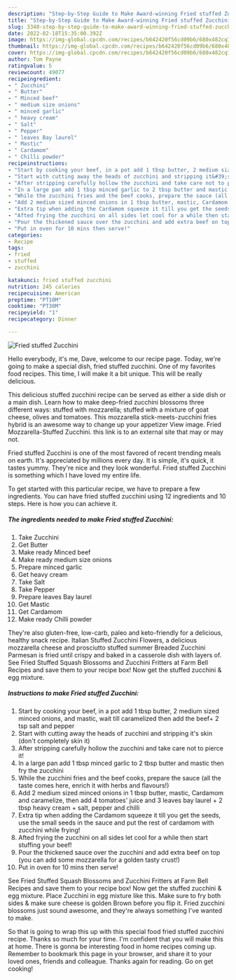 ```yaml
---
description: "Step-by-Step Guide to Make Award-winning Fried stuffed Zucchini"
title: "Step-by-Step Guide to Make Award-winning Fried stuffed Zucchini"
slug: 3340-step-by-step-guide-to-make-award-winning-fried-stuffed-zucchini
date: 2022-02-18T15:35:00.392Z
image: https://img-global.cpcdn.com/recipes/b642420f56cd09b6/680x482cq70/fried-stuffed-zucchini-recipe-main-photo.jpg
thumbnail: https://img-global.cpcdn.com/recipes/b642420f56cd09b6/680x482cq70/fried-stuffed-zucchini-recipe-main-photo.jpg
cover: https://img-global.cpcdn.com/recipes/b642420f56cd09b6/680x482cq70/fried-stuffed-zucchini-recipe-main-photo.jpg
author: Tom Payne
ratingvalue: 5
reviewcount: 49077
recipeingredient:
- " Zucchini"
- " Butter"
- " Minced beef"
- " medium size onions"
- " minced garlic"
- " heavy cream"
- " Salt"
- " Pepper"
- " leaves Bay laurel"
- " Mastic"
- " Cardamom"
- " Chilli powder"
recipeinstructions:
- "Start by cooking your beef, in a pot add 1 tbsp butter, 2 medium sized minced onions, and mastic, wait till caramelized then add the beef+ 2 tsp salt and pepper"
- "Start with cutting away the heads of zucchini and stripping it&#39;s skin (don&#39;t completely skin it)"
- "After stripping carefully hollow the zucchini and take care not to pierce it!"
- "In a large pan add 1 tbsp minced garlic to 2 tbsp butter and mastic then fry the zucchini"
- "While the zucchini fries and the beef cooks, prepare the sauce (all the taste comes here, enrich it with herbs and flavours!)"
- "Add 2 medium sized minced onions in 1 tbsp butter, mastic, Cardamom and caramelize, then add 4 tomatoes&#39; juice and 3 leaves bay laurel + 2 tbsp heavy cream + salt, pepper and chilli"
- "Extra tip when adding the Cardamom squeeze it till you get the seeds, use the small seeds in the sauce and put the rest of cardamom with zucchini while frying!"
- "Afted frying the zucchini on all sides let cool for a while then start stuffing your beef!"
- "Pour the thickened sauce over the zucchini and add extra beef on top (you can add some mozzarella for a golden tasty crust!)"
- "Put in oven for 10 mins then serve!"
categories:
- Recipe
tags:
- fried
- stuffed
- zucchini

katakunci: fried stuffed zucchini 
nutrition: 245 calories
recipecuisine: American
preptime: "PT10M"
cooktime: "PT30M"
recipeyield: "1"
recipecategory: Dinner

---
```



![Fried stuffed Zucchini](https://img-global.cpcdn.com/recipes/b642420f56cd09b6/680x482cq70/fried-stuffed-zucchini-recipe-main-photo.jpg)

Hello everybody, it's me, Dave, welcome to our recipe page. Today, we're going to make a special dish, fried stuffed zucchini. One of my favorites food recipes. This time, I will make it a bit unique. This will be really delicious.

This delicious stuffed zucchini recipe can be served as either a side dish or a main dish. Learn how to make deep-fried zucchini blossoms three different ways: stuffed with mozzarella; stuffed with a mixture of goat cheese, olives and tomatoes. This mozzarella stick-meets-zucchini fries hybrid is an awesome way to change up your appetizer View image. Fried Mozzarella-Stuffed Zucchini. this link is to an external site that may or may not.

Fried stuffed Zucchini is one of the most favored of recent trending meals on earth. It's appreciated by millions every day. It is simple, it's quick, it tastes yummy. They're nice and they look wonderful. Fried stuffed Zucchini is something which I have loved my entire life.


To get started with this particular recipe, we have to prepare a few ingredients. You can have fried stuffed zucchini using 12 ingredients and 10 steps. Here is how you can achieve it.

<!--inarticleads1-->

##### The ingredients needed to make Fried stuffed Zucchini:

1. Take  Zucchini
1. Get  Butter
1. Make ready  Minced beef
1. Make ready  medium size onions
1. Prepare  minced garlic
1. Get  heavy cream
1. Take  Salt
1. Take  Pepper
1. Prepare  leaves Bay laurel
1. Get  Mastic
1. Get  Cardamom
1. Make ready  Chilli powder


They&#39;re also gluten-free, low-carb, paleo and keto-friendly for a delicious, healthy snack recipe. Italian Stuffed Zucchini Flowers, a delicious mozzarella cheese and prosciutto stuffed summer Breaded Zucchini Parmesan is fried until crispy and baked in a casserole dish with layers of. See Fried Stuffed Squash Blossoms and Zucchini Fritters at Farm Bell Recipes and save them to your recipe box! Now get the stuffed zucchini &amp; egg mixture. 

<!--inarticleads2-->

##### Instructions to make Fried stuffed Zucchini:

1. Start by cooking your beef, in a pot add 1 tbsp butter, 2 medium sized minced onions, and mastic, wait till caramelized then add the beef+ 2 tsp salt and pepper
1. Start with cutting away the heads of zucchini and stripping it&#39;s skin (don&#39;t completely skin it)
1. After stripping carefully hollow the zucchini and take care not to pierce it!
1. In a large pan add 1 tbsp minced garlic to 2 tbsp butter and mastic then fry the zucchini
1. While the zucchini fries and the beef cooks, prepare the sauce (all the taste comes here, enrich it with herbs and flavours!)
1. Add 2 medium sized minced onions in 1 tbsp butter, mastic, Cardamom and caramelize, then add 4 tomatoes&#39; juice and 3 leaves bay laurel + 2 tbsp heavy cream + salt, pepper and chilli
1. Extra tip when adding the Cardamom squeeze it till you get the seeds, use the small seeds in the sauce and put the rest of cardamom with zucchini while frying!
1. Afted frying the zucchini on all sides let cool for a while then start stuffing your beef!
1. Pour the thickened sauce over the zucchini and add extra beef on top (you can add some mozzarella for a golden tasty crust!)
1. Put in oven for 10 mins then serve!


See Fried Stuffed Squash Blossoms and Zucchini Fritters at Farm Bell Recipes and save them to your recipe box! Now get the stuffed zucchini &amp; egg mixture. Place Zucchini in egg mixture like this. Make sure to fry both sides &amp; make sure cheese is golden Brown before you flip it. Fried zucchini blossoms just sound awesome, and they&#39;re always something I&#39;ve wanted to make. 

So that is going to wrap this up with this special food fried stuffed zucchini recipe. Thanks so much for your time. I'm confident that you will make this at home. There is gonna be interesting food in home recipes coming up. Remember to bookmark this page in your browser, and share it to your loved ones, friends and colleague. Thanks again for reading. Go on get cooking!
